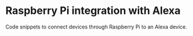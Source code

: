 # Raspberry Pi integration with Alexa
Code snippets to connect devices through Raspberry Pi to an Alexa device.